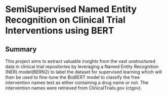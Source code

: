 # SemiSupervised Named Entity Recognition on Clinical Trial Interventions using BERT

## Summary
This project aims to extract valuable insights from the vast unstructured data in clinical trial
repositories by leveraging a Named Entity Recognition (NER) model(BERN2) to label the dataset
for supervised learning which will then be used to fine-tune the BioBERT model to classify the free intervention names text as either containing a drug name or not. The
intervention names were retrieved from ClinicalTrials.gov (ctgov).
